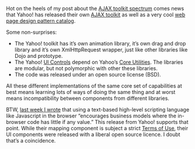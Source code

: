 Hot on the heels of my post about the [AJAX toolkit
spectrum](http://devhawk.net/2006/02/14/Thoughts+On+The+AJAX+Toolkit+Spectrum.aspx)
comes news that Yahoo! has released their own [AJAX
toolkit](http://developer.yahoo.net/yui) as well as a very cool [web
page design pattern
catalog](http://developer.yahoo.net/ypatterns/index.php).

Some non-surprises:

-   The Yahoo! toolkit has it’s own animation library, it’s own drag and
    drop library and it’s own XmlHttpRequest wrapper, just like other
    libraries like Dojo and prototype.
-   The Yahoo! [UI Controls](http://developer.yahoo.net/yui/#elements)
    depend on Yahoo’s [Core
    Utilities](http://developer.yahoo.net/yui/#utilities). The libraries
    are modular, but not polymorphic with other these libraries.
-   The code was released under an open source license (BSD).

All these different implementations of the same core set of capabilities
at best means learning lots of ways of doing the same thing and at worst
means incompatibility between components from different libraries.

BTW, [last week I
wrote](http://devhawk.net/2006/02/03/Browser+As+Virtual+Machine.aspx)
that using a text-based high-level scripting language like Javascript in
the browser “encourages business models where the in-browser code has
little if any value.” This release from Yahoo! supports that point.
While their mapping component is subject a strict [Terms of
Use](http://developer.yahoo.net/maps/mapsTerms.html), their UI
components were released with a liberal open source licence. I doubt
that’s a coincidence.
